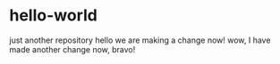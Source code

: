 # hello-world
just another repository
hello we are making a change now!
wow, I have made another change now, bravo!
